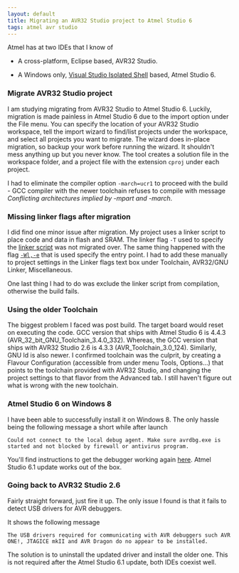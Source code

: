 ```yaml
---
layout: default
title: Migrating an AVR32 Studio project to Atmel Studio 6
tags: atmel avr studio
---
```


Atmel has at two IDEs that I know of

* A cross-platform, Eclipse based, AVR32 Studio.

* A Windows only, [Visual Studio Isolated Shell](http://msdn.microsoft.com/en-us/library/bb685691.aspx) based, Atmel Studio 6.

### Migrate AVR32 Studio project

I am studying migrating from AVR32 Studio to Atmel Studio 6. Luckily, migration is made painless in Atmel Studio 6 due to the import option under the File menu. You can specify the location of your AVR32 Studio workspace, tell the import wizard to find/list projects under the workspace, and select all projects you want to migrate. The wizard does in-place migration, so backup your work before running the wizard. It shouldn't mess anything up but you never know. The tool creates a solution file in the workspace folder, and a project file with the extension `cproj` under each project.

I had to eliminate the compiler option `-march=ucr1` to proceed with the build - GCC compiler with the newer toolchain refuses to compile with message _Conflicting architectures implied by -mpart and -march_.

### Missing linker flags after migration

I did find one minor issue after migration. My project uses a linker script to place code and data in flash and SRAM. The linker flag `-T` used to specify the [linker script](http://sourceware.org/binutils/docs/ld/Scripts.html#Scripts) was not migrated over. The same thing happened with the flag [`-Wl,-e`](http://sourceware.org/binutils/docs/ld/Entry-Point.html) that is used specify the entry point. I had to add these manually to project settings in the Linker flags text box under Toolchain, AVR32/GNU Linker, Miscellaneous.

One last thing I had to do was exclude the linker script from compilation, otherwise the build fails.

### Using the older Toolchain

The biggest problem I faced was post build. The target board would reset on executing the code. GCC version that ships with Atmel Studio 6 is 4.4.3 (AVR_32_bit_GNU_Toolchain_3.4.0_332). Whereas, the GCC version that ships with AVR32 Studio 2.6 is 4.3.3 (AVR_Toolchain_3.0_124). Similarly, GNU ld is also newer. I confirmed toolchain was the culprit, by creating a Flavour Configuration (accessible from under menu Tools, Options...) that points to the toolchain provided with AVR32 Studio, and changing the project settings to that flavor from the Advanced tab. I still haven't figure out what is wrong with the new toolchain.

### Atmel Studio 6 on Windows 8

I have been able to successfully install it on Windows 8. The only hassle being the following message a short while after launch

```text
Could not connect to the local debug agent. Make sure avrdbg.exe is started and not blocked by firewall or antivirus program.
```

You'll find instructions to get the debugger working again [here](https://avrstudio5.wordpress.com/2012/05/17/running-atmel-studio-6-0-in-windows-8/). Atmel Studio 6.1 update works out of the box.

### Going back to AVR32 Studio 2.6

Fairly straight forward, just fire it up. The only issue I found is that it fails to detect USB drivers for AVR debuggers.

It shows the following  message

```text
The USB drivers required for communicating with AVR debuggers such AVR ONE!, JTAGICE mkII and AVR Dragon do no appear to be installed.
```

The solution is to uninstall the updated driver and install the older one. This is not required after the Atmel Studio 6.1 update, both IDEs coexist well.
